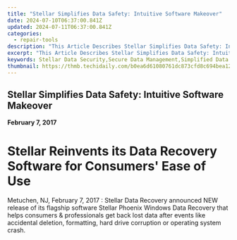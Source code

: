 ```yaml
---
title: "Stellar Simplifies Data Safety: Intuitive Software Makeover"
date: 2024-07-10T06:37:00.841Z
updated: 2024-07-11T06:37:00.841Z
categories:
  - repair-tools
description: "This Article Describes Stellar Simplifies Data Safety: Intuitive Software Makeover"
excerpt: "This Article Describes Stellar Simplifies Data Safety: Intuitive Software Makeover"
keywords: Stellar Data Security,Secure Data Management,Simplified Data Protection,Innovative Data Safeguarding,User-Friendly Data Storage,Enhanced Data Privacy Tools,Intuitive Data Safety Software
thumbnail: https://thmb.techidaily.com/b0ea6d61080761dc873cfd8c694bea1246e45e087ea28aa28a47640ed6e89f83.jpg
---
```


## Stellar Simplifies Data Safety: Intuitive Software Makeover

**February 7, 2017**

# **Stellar Reinvents its Data Recovery Software for Consumers' Ease of Use**

Metuchen, NJ, February 7, 2017 : Stellar Data Recovery announced NEW release of its flagship software Stellar Phoenix Windows Data Recovery that helps consumers & professionals get back lost data after events like accidental deletion, formatting, hard drive corruption or operating system crash.


<ins class="adsbygoogle"
     style="display:block"
     data-ad-format="autorelaxed"
     data-ad-client="ca-pub-7571918770474297"
     data-ad-slot="1223367746"></ins>



<ins class="adsbygoogle"
     style="display:block"
     data-ad-client="ca-pub-7571918770474297"
     data-ad-slot="8358498916"
     data-ad-format="auto"
     data-full-width-responsive="true"></ins>


